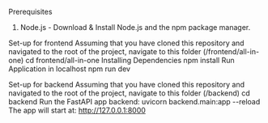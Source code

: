 Prerequisites
1.	Node.js - Download & Install Node.js and the npm package manager.

Set-up for frontend
Assuming that you have cloned this repository and navigated to the root of the project, navigate to this folder (/frontend/all-in-one)
cd frontend/all-in-one
Installing Dependencies
npm install
Run Application in localhost
npm run dev

Set-up for backend
Assuming that you have cloned this repository and navigated to the root of the project, navigate to this folder (/backend)
cd backend
Run the FastAPI app backend:
uvicorn backend.main:app --reload
The app will start at: http://127.0.0.1:8000
